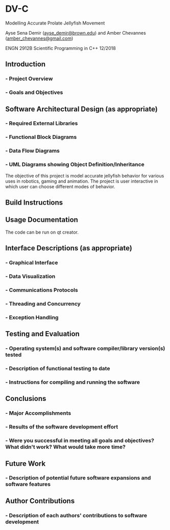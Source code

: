 # DV-C
Modelling Accurate Prolate Jellyfish Movement

Ayse Sena Demir (ayse_demir@brown.edu) and Amber Chevannes (amber_chevannes@gmail.com)

ENGN 2912B Scientific Programming in C++ 12/2018

## Introduction
### - Project Overview
### - Goals and Objectives


## Software Architectural Design (as appropriate)
### - Required External Libraries
### - Functional Block Diagrams
### - Data Flow Diagrams
### - UML Diagrams showing Object Definition/Inheritance
The objective of this project is model accurate jellyfish behavior for various uses in robotics, gaming and animation. The project is user interactive in which user can choose different modes of behavior.
## Build Instructions

## Usage Documentation
The code can be run on qt creator.

## Interface Descriptions (as appropriate)
### - Graphical Interface
### - Data Visualization
### - Communications Protocols
### - Threading and Concurrency
### - Exception Handling

## Testing and Evaluation

### - Operating system(s) and software compiler/library version(s) tested
### - Description of functional testing to date
### - Instructions for compiling and running the software

## Conclusions
### - Major Accomplishments
### - Results of the software development effort
### - Were you successful in meeting all goals and objectives?  What didn't work?  What would take more time?

## Future Work
### - Description of potential future software expansions and software features

## Author Contributions
### - Description of each authors' contributions to software development

